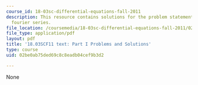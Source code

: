 ```yaml
---
course_id: 18-03sc-differential-equations-fall-2011
description: This resource contains solutions for the problem statements related to
  fourier series.
file_location: /coursemedia/18-03sc-differential-equations-fall-2011/02be0ab75ded69c8c8eadb04cef9b3d2_MIT18_03SCF11_ps5_s21s.pdf
file_type: application/pdf
layout: pdf
title: '18.03SCF11 text: Part I Problems and Solutions'
type: course
uid: 02be0ab75ded69c8c8eadb04cef9b3d2

---
```

None